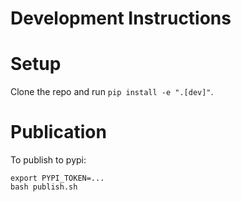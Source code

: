 # Development Instructions

# Setup

Clone the repo and run `pip install -e ".[dev]"`.

# Publication

To publish to pypi:

```shell
export PYPI_TOKEN=...
bash publish.sh
```
